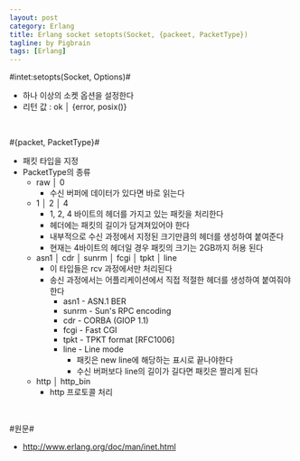 ```yaml
---
layout: post
category: Erlang
title: Erlang socket setopts(Socket, {packeet, PacketType})
tagline: by Pigbrain
tags: [Erlang]
---
```


<!--more-->

#intet:setopts(Socket, Options)#  
* 하나 이상의 소켓 옵션을 설정한다  
* 리턴 값 : ok │ {error, posix()}  
  
<br>  
  
#{packet, PacketType}#  
* 패킷 타입을 지정  
* PacketType의 종류   
	* raw │ 0  
		* 수신 버퍼에 데이터가 있다면 바로 읽는다  
	* 1 │ 2 │ 4  
		* 1, 2, 4 바이트의 헤더를 가지고 있는 패킷을 처리한다  
		* 헤더에는 패킷의 길이가 담겨져있어야 한다  
		* 내부적으로 수신 과정에서 지정된 크기만큼의 헤더를 생성하여 붙여준다  
		* 현재는 4바이트의 헤더일 경우 패킷의 크기는 2GB까지 허용 된다  
	* asn1 │ cdr │ sunrm │ fcgi │ tpkt │ line  
		* 이 타입들은 rcv 과정에서만 처리된다  
		* 송신 과정에서는 어플리케이션에서 직접 적절한 헤더를 생성하여 붙여줘야 한다  
			* asn1 - ASN.1 BER  
			* sunrm - Sun's RPC encoding  
			* cdr - CORBA (GIOP 1.1)  
			* fcgi - Fast CGI  
			* tpkt - TPKT format [RFC1006]  
			* line - Line mode  
				* 패킷은 new line에 해당하는 표시로 끝나야한다  
				* 수신 버퍼보다 line의 길이가 길다면 패킷은 짤리게 된다  
	* http │ http_bin  
		* http 프로토콜 처리    

<br>  

#원문#  
* http://www.erlang.org/doc/man/inet.html


